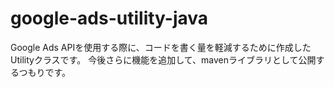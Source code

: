 # google-ads-utility-java
Google Ads APIを使用する際に、コードを書く量を軽減するために作成したUtilityクラスです。
今後さらに機能を追加して、mavenライブラリとして公開するつもりです。

